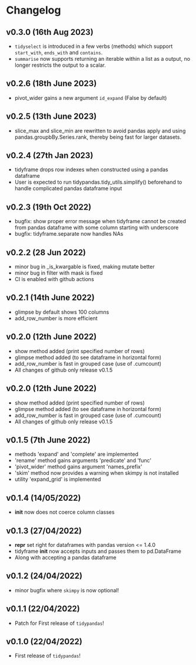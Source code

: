 # Changelog

## v0.3.0 (16th Aug 2023)
- `tidyselect` is introduced in a few verbs (methods) which support `start_with`, `ends_with` and `contains`.
- `summarise` now supports returning an iterable within a list as a output, no longer restricts the output to a scalar.

## v0.2.6 (18th June 2023)
- pivot_wider gains a new argument `id_expand` (False by default)

## v0.2.5 (13th June 2023)
- slice_max and slice_min are rewritten to avoid pandas apply and using pandas.groupbBy.Series.rank, thereby being fast for larger datasets.

## v0.2.4 (27th Jan 2023)
- tidyframe drops row indexes when constructed using a pandas dataframe
- User is expected to run tidypandas.tidy_utils.simplify() beforehand to
  handle complicated pandas dataframe input

## v0.2.3 (19th Oct 2022)
- bugfix: show proper error message when tidyframe cannot be created from pandas dataframe with some column starting with underscore
- bugfix: tidyframe.separate now handles NAs

## v0.2.2 (28 Jun 2022)
- minor bug in _is_kwargable is fixed, making mutate better 
- minor bug in filter with mask is fixed
- CI is enabled with github actions

## v0.2.1 (14th June 2022)
- glimpse by default shows 100 columns
- add_row_number is more efficient

## v0.2.0 (12th June 2022)
- show method added (print specified number of rows)
- glimpse method added (to see dataframe in horizontal form)
- add_row_number is fast in grouped case (use of .cumcount)
- All changes of github only release v0.1.5

## v0.2.0 (12th June 2022)
- show method added (print specified number of rows)
- glimpse method added (to see dataframe in horizontal form)
- add_row_number is fast in grouped case (use of .cumcount)
- All changes of github only release v0.1.5

## v0.1.5 (7th June 2022)
- methods 'expand' and 'complete' are implemented
- 'rename' method gains arguments 'predicate' and 'func'
- 'pivot_wider' method gains argument 'names_prefix'
- 'skim' method now provides a warning when skimpy is not installed
- utility 'expand_grid' is implemented

## v0.1.4 (14/05/2022)
- __init__ now does not coerce column classes

## v0.1.3 (27/04/2022)
- __repr__ set right for dataframes with pandas version <= 1.4.0
- tidyframe __init__ now accepts inputs and passes them to pd.DataFrame
- Along with accepting a pandas dataframe

## v0.1.2 (24/04/2022)
- minor bugfix where `skimpy` is now optional!

## v0.1.1 (22/04/2022)
- Patch for First release of `tidypandas`!

## v0.1.0 (22/04/2022)
- First release of `tidypandas`!
